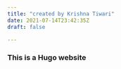 ```yaml
---
title: "created by Krishna Tiwari"
date: 2021-07-14T23:42:35Z
draft: false

---
```


### This is a Hugo website